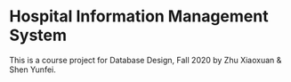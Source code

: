 # Hospital Information Management System
This is a course project for Database Design, Fall 2020 by Zhu Xiaoxuan & Shen Yunfei.